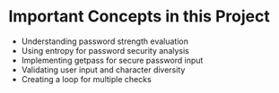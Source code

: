 # Important Concepts in this Project
- Understanding password strength evaluation
- Using entropy for password security analysis
- Implementing getpass for secure password input
- Validating user input and character diversity
- Creating a loop for multiple checks